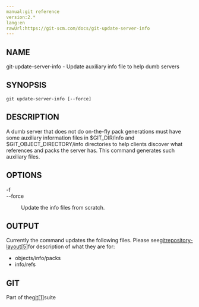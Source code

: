 ```yaml
---
manual:git reference
version:2.*
lang:en
rawUrl:https://git-scm.com/docs/git-update-server-info
---
```



## NAME<a name="_name"></a>


git-update-server-info - Update auxiliary info file to help dumb servers





## SYNOPSIS<a name="_synopsis"></a>

```
git update-server-info [--force]
```




## DESCRIPTION<a name="_description"></a>


A dumb server that does not do on-the-fly pack generations must have some auxiliary information files in $GIT_DIR/info and $GIT_OBJECT_DIRECTORY/info directories to help clients discover what references and packs the server has. This command generates such auxiliary files.





## OPTIONS<a name="_options"></a>
<dl><dt id='git-update-server-info--f'>-f</dt><dt id='git-update-server-info---force'>--force</dt><dd>

Update the info files from scratch.

</dd></dl>



## OUTPUT<a name="_output"></a>


Currently the command updates the following files. Please see[gitrepository-layout[5]](%5491  "")for description of what they are for:



* objects/info/packs
* info/refs




## GIT<a name="_git"></a>


Part of the[git[1]](%2248  "")suite





